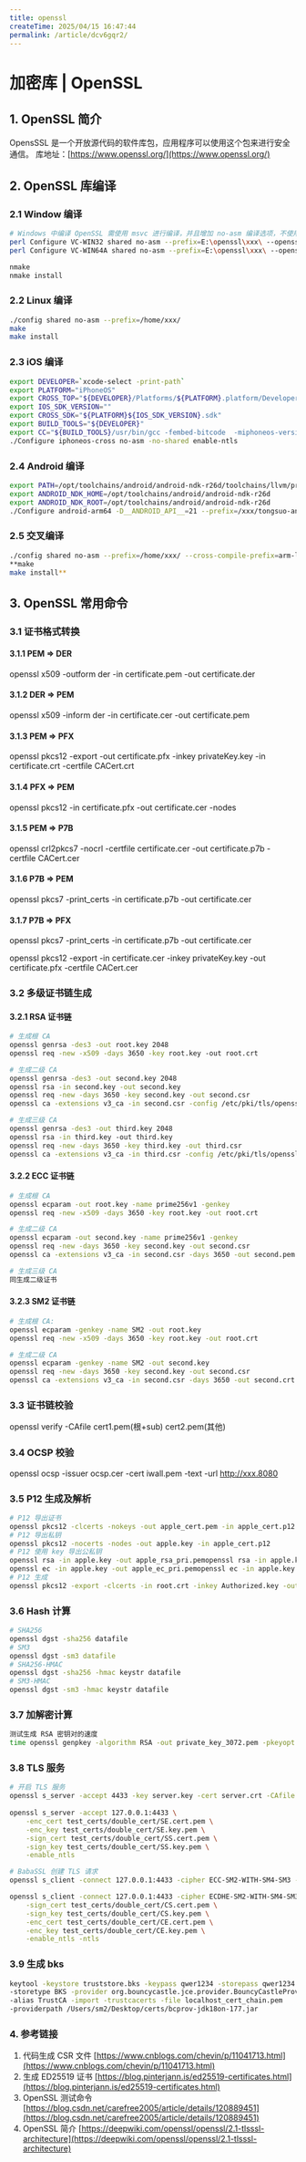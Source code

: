 ```yaml
---
title: openssl
createTime: 2025/04/15 16:47:44
permalink: /article/dcv6gqr2/
---
```


# 加密库 | OpenSSL

## 1. OpenSSL 简介

OpensSSL 是一个开放源代码的软件库包，应用程序可以使用这个包来进行安全通信。
库地址：[https://www.openssl.org/](https://www.openssl.org/)

## 2. OpenSSL 库编译
 
### 2.1 Window 编译

```bash
# Windows 中编译 OpenSSL 需使用 msvc 进行编译，并且增加 no-asm 编译选项，不使用汇编模式进行编译。
perl Configure VC-WIN32 shared no-asm --prefix=E:\openssl\xxx\ --openssldir=E:\openssl\xxx
perl Configure VC-WIN64A shared no-asm --prefix=E:\openssl\xxx\ --openssldir=E:\openssl\xxx

nmake
nmake install
```

### 2.2 Linux 编译

```bash
./config shared no-asm --prefix=/home/xxx/
make
make install
```

### 2.3 iOS 编译

```bash
export DEVELOPER=`xcode-select -print-path`
export PLATFORM="iPhoneOS"
export CROSS_TOP="${DEVELOPER}/Platforms/${PLATFORM}.platform/Developer"
export IOS_SDK_VERSION=""
export CROSS_SDK="${PLATFORM}${IOS_SDK_VERSION}.sdk"
export BUILD_TOOLS="${DEVELOPER}"
export CC="${BUILD_TOOLS}/usr/bin/gcc -fembed-bitcode  -miphoneos-version-min=8.0 -arch arm64"
./Configure iphoneos-cross no-asm -no-shared enable-ntls
```

### 2.4 Android 编译

```bash
export PATH=/opt/toolchains/android/android-ndk-r26d/toolchains/llvm/prebuilt/linux-x86_64/bin:$PATH
export ANDROID_NDK_HOME=/opt/toolchains/android/android-ndk-r26d
export ANDROID_NDK_ROOT=/opt/toolchains/android/android-ndk-r26d
./Configure android-arm64 -D__ANDROID_API__=21 --prefix=/xxx/tongsuo-android
```

### 2.5 交叉编译

```bash
./config shared no-asm --prefix=/home/xxx/ --cross-compile-prefix=arm-linux-gnueabihf-
**make 
make install** 
```

## 3. OpenSSL 常用命令

### 3.1 **证书格式转换**

#### 3.1.1 PEM ⇒ DER

openssl x509 -outform der -in certificate.pem -out certificate.der

#### 3.1.2 DER ⇒ PEM

openssl x509 -inform der -in certificate.cer -out certificate.pem

#### 3.1.3 PEM ⇒ PFX

openssl pkcs12 -export -out certificate.pfx -inkey privateKey.key -in certificate.crt -certfile CACert.crt

#### 3.1.4 PFX ⇒ PEM

openssl pkcs12 -in certificate.pfx -out certificate.cer -nodes

#### 3.1.5 PEM ⇒ P7B

openssl crl2pkcs7 -nocrl -certfile certificate.cer -out certificate.p7b -certfile CACert.cer

#### 3.1.6 P7B ⇒ PEM

openssl pkcs7 -print_certs -in certificate.p7b -out certificate.cer

#### 3.1.7 P7B ⇒ PFX

openssl pkcs7 -print_certs -in certificate.p7b -out certificate.cer

openssl pkcs12 -export -in certificate.cer -inkey privateKey.key -out certificate.pfx -certfile CACert.cer

### 3.2 多级证书链生成

#### 3.2.1 RSA 证书链

```bash
# 生成根 CA
openssl genrsa -des3 -out root.key 2048
openssl req -new -x509 -days 3650 -key root.key -out root.crt

# 生成二级 CA
openssl genrsa -des3 -out second.key 2048
openssl rsa -in second.key -out second.key
openssl req -new -days 3650 -key second.key -out second.csr
openssl ca -extensions v3_ca -in second.csr -config /etc/pki/tls/openssl.cnf -days 3650 -out second.crt -cert root.crt -keyfile root.key

# 生成三级 CA
openssl genrsa -des3 -out third.key 2048
openssl rsa -in third.key -out third.key
openssl req -new -days 3650 -key third.key -out third.csr
openssl ca -extensions v3_ca -in third.csr -config /etc/pki/tls/openssl.cnf -days 3650 -out third.crt -cert second.crt -keyfile second.key
```

#### 3.2.2 ECC 证书链

```bash
# 生成根 CA 
openssl ecparam -out root.key -name prime256v1 -genkey
openssl req -new -x509 -days 3650 -key root.key -out root.crt

# 生成二级 CA
openssl ecparam -out second.key -name prime256v1 -genkey
openssl req -new -days 3650 -key second.key -out second.csr
openssl ca -extensions v3_ca -in second.csr -days 3650 -out second.pem -cert root.pem -keyfile root.key

# 生成三级 CA 
同生成二级证书
```

#### 3.2.3 SM2 证书链

```bash
# 生成根 CA: 
openssl ecparam -genkey -name SM2 -out root.key
openssl req -new -x509 -days 3650 -key root.key -out root.crt

# 生成二级 CA
openssl ecparam -genkey -name SM2 -out second.key
openssl req -new -days 3650 -key second.key -out second.csr
openssl ca -extensions v3_ca -in second.csr -days 3650 -out second.crt -cert root.crt -keyfile root.key
```

### 3.3 证书链校验

openssl verify -CAfile cert1.pem(根+sub) cert2.pem(其他)

### 3.4 OCSP 校验

openssl ocsp -issuer ocsp.cer -cert iwall.pem -text -url http://xxx.8080

### 3.5 P12 生成及解析

```bash
# P12 导出证书
openssl pkcs12 -clcerts -nokeys -out apple_cert.pem -in apple_cert.p12
# P12 导出私钥
openssl pkcs12 -nocerts -nodes -out apple.key -in apple_cert.p12
# P12 使用 key 导出公私钥
openssl rsa -in apple.key -out apple_rsa_pri.pemopenssl rsa -in apple.key -pubout -out apple_rsa_pub.pem
openssl ec -in apple.key -out apple_ec_pri.pemopenssl ec -in apple.key -pubout -out apple_ec_pub.pem
# P12 生成
openssl pkcs12 -export -clcerts -in root.crt -inkey Authorized.key -out Authorized.p12
```

### 3.6 Hash 计算

```bash
# SHA256 
openssl dgst -sha256 datafile
# SM3
openssl dgst -sm3 datafile
# SHA256-HMAC
openssl dgst -sha256 -hmac keystr datafile
# SM3-HMAC
openssl dgst -sm3 -hmac keystr datafile
```
### 3.7 加解密计算
```bash 
测试生成 RSA 密钥对的速度
time openssl genpkey -algorithm RSA -out private_key_3072.pem -pkeyopt rsa_keygen_bits:3072
```

### 3.8 TLS 服务

```bash
# 开启 TLS 服务
openssl s_server -accept 4433 -key server.key -cert server.crt -CAfile certificate_chain.crt -verify 5 -debug
  
openssl s_server -accept 127.0.0.1:4433 \
    -enc_cert test_certs/double_cert/SE.cert.pem \
    -enc_key test_certs/double_cert/SE.key.pem \
    -sign_cert test_certs/double_cert/SS.cert.pem \
    -sign_key test_certs/double_cert/SS.key.pem \
    -enable_ntls

# BabaSSL 创建 TLS 请求
openssl s_client -connect 127.0.0.1:4433 -cipher ECC-SM2-WITH-SM4-SM3 -enable_ntls -ntls

openssl s_client -connect 127.0.0.1:4433 -cipher ECDHE-SM2-WITH-SM4-SM3 \
    -sign_cert test_certs/double_cert/CS.cert.pem \
    -sign_key test_certs/double_cert/CS.key.pem \
    -enc_cert test_certs/double_cert/CE.cert.pem \
    -enc_key test_certs/double_cert/CE.key.pem \
    -enable_ntls -ntls
```

### 3.9 生成 bks

```bash
keytool -keystore truststore.bks -keypass qwer1234 -storepass qwer1234
-storetype BKS -provider org.bouncycastle.jce.provider.BouncyCastleProvider
-alias TrustCA -import -trustcacerts -file localhost_cert_chain.pem 
-providerpath /Users/sm2/Desktop/certs/bcprov-jdk18on-177.jar
```

### 4. 参考链接

1. 代码生成 CSR 文件  [https://www.cnblogs.com/chevin/p/11041713.html](https://www.cnblogs.com/chevin/p/11041713.html)
2. 生成 ED25519 证书 [https://blog.pinterjann.is/ed25519-certificates.html](https://blog.pinterjann.is/ed25519-certificates.html)
3. OpenSSL 测试命令  [https://blog.csdn.net/carefree2005/article/details/120889451](https://blog.csdn.net/carefree2005/article/details/120889451)
4. OpenSSL 简介 [https://deepwiki.com/openssl/openssl/2.1-tlsssl-architecture](https://deepwiki.com/openssl/openssl/2.1-tlsssl-architecture)